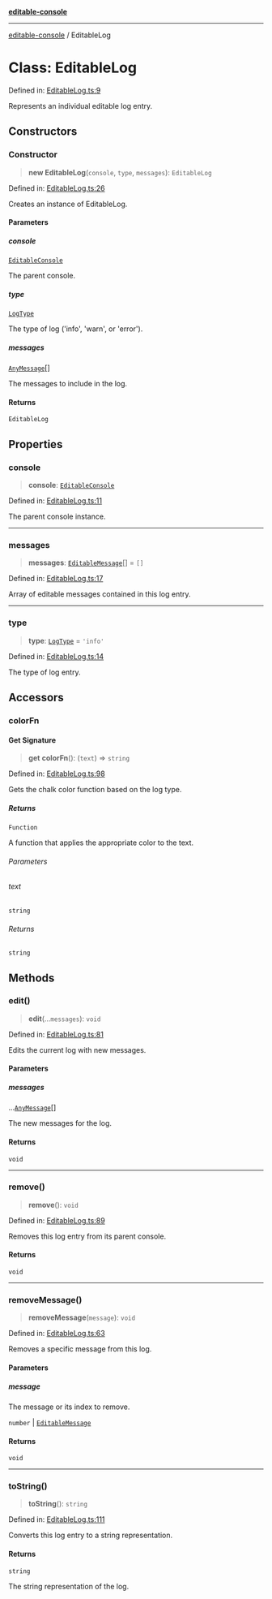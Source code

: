 [**editable-console**](../README.md)

***

[editable-console](../globals.md) / EditableLog

# Class: EditableLog

Defined in: [EditableLog.ts:9](https://github.com/im-nassinger/editable-console/blob/main/src/EditableLog.ts#L9)

Represents an individual editable log entry.

## Constructors

### Constructor

> **new EditableLog**(`console`, `type`, `messages`): `EditableLog`

Defined in: [EditableLog.ts:26](https://github.com/im-nassinger/editable-console/blob/main/src/EditableLog.ts#L26)

Creates an instance of EditableLog.

#### Parameters

##### console

[`EditableConsole`](EditableConsole.md)

The parent console.

##### type

[`LogType`](../type-aliases/LogType.md)

The type of log ('info', 'warn', or 'error').

##### messages

[`AnyMessage`](../type-aliases/AnyMessage.md)[]

The messages to include in the log.

#### Returns

`EditableLog`

## Properties

### console

> **console**: [`EditableConsole`](EditableConsole.md)

Defined in: [EditableLog.ts:11](https://github.com/im-nassinger/editable-console/blob/main/src/EditableLog.ts#L11)

The parent console instance.

***

### messages

> **messages**: [`EditableMessage`](EditableMessage.md)[] = `[]`

Defined in: [EditableLog.ts:17](https://github.com/im-nassinger/editable-console/blob/main/src/EditableLog.ts#L17)

Array of editable messages contained in this log entry.

***

### type

> **type**: [`LogType`](../type-aliases/LogType.md) = `'info'`

Defined in: [EditableLog.ts:14](https://github.com/im-nassinger/editable-console/blob/main/src/EditableLog.ts#L14)

The type of log entry.

## Accessors

### colorFn

#### Get Signature

> **get** **colorFn**(): (`text`) => `string`

Defined in: [EditableLog.ts:98](https://github.com/im-nassinger/editable-console/blob/main/src/EditableLog.ts#L98)

Gets the chalk color function based on the log type.

##### Returns

`Function`

A function that applies the appropriate color to the text.

###### Parameters

###### text

`string`

###### Returns

`string`

## Methods

### edit()

> **edit**(...`messages`): `void`

Defined in: [EditableLog.ts:81](https://github.com/im-nassinger/editable-console/blob/main/src/EditableLog.ts#L81)

Edits the current log with new messages.

#### Parameters

##### messages

...[`AnyMessage`](../type-aliases/AnyMessage.md)[]

The new messages for the log.

#### Returns

`void`

***

### remove()

> **remove**(): `void`

Defined in: [EditableLog.ts:89](https://github.com/im-nassinger/editable-console/blob/main/src/EditableLog.ts#L89)

Removes this log entry from its parent console.

#### Returns

`void`

***

### removeMessage()

> **removeMessage**(`message`): `void`

Defined in: [EditableLog.ts:63](https://github.com/im-nassinger/editable-console/blob/main/src/EditableLog.ts#L63)

Removes a specific message from this log.

#### Parameters

##### message

The message or its index to remove.

`number` | [`EditableMessage`](EditableMessage.md)

#### Returns

`void`

***

### toString()

> **toString**(): `string`

Defined in: [EditableLog.ts:111](https://github.com/im-nassinger/editable-console/blob/main/src/EditableLog.ts#L111)

Converts this log entry to a string representation.

#### Returns

`string`

The string representation of the log.
